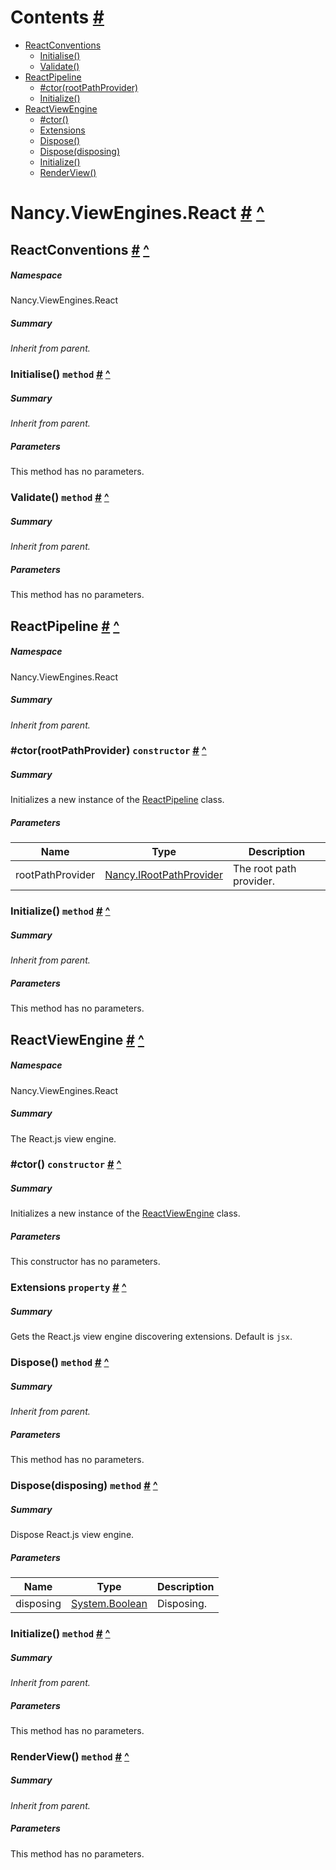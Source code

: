 <a name='contents'></a>
# Contents [#](#contents 'Go To Here')

- [ReactConventions](#T-Nancy.ViewEngines.React.ReactConventions 'Nancy.ViewEngines.React.ReactConventions')
  - [Initialise()](#M-Nancy.ViewEngines.React.ReactConventions.Initialise-Nancy.Conventions.NancyConventions- 'Nancy.ViewEngines.React.ReactConventions.Initialise(Nancy.Conventions.NancyConventions)')
  - [Validate()](#M-Nancy.ViewEngines.React.ReactConventions.Validate-Nancy.Conventions.NancyConventions- 'Nancy.ViewEngines.React.ReactConventions.Validate(Nancy.Conventions.NancyConventions)')
- [ReactPipeline](#T-Nancy.ViewEngines.React.ReactPipeline 'Nancy.ViewEngines.React.ReactPipeline')
  - [#ctor(rootPathProvider)](#M-Nancy.ViewEngines.React.ReactPipeline.#ctor-Nancy.IRootPathProvider- 'Nancy.ViewEngines.React.ReactPipeline.#ctor(Nancy.IRootPathProvider)')
  - [Initialize()](#M-Nancy.ViewEngines.React.ReactPipeline.Initialize-Nancy.Bootstrapper.IPipelines- 'Nancy.ViewEngines.React.ReactPipeline.Initialize(Nancy.Bootstrapper.IPipelines)')
- [ReactViewEngine](#T-Nancy.ViewEngines.React.ReactViewEngine 'Nancy.ViewEngines.React.ReactViewEngine')
  - [#ctor()](#M-Nancy.ViewEngines.React.ReactViewEngine.#ctor 'Nancy.ViewEngines.React.ReactViewEngine.#ctor')
  - [Extensions](#P-Nancy.ViewEngines.React.ReactViewEngine.Extensions 'Nancy.ViewEngines.React.ReactViewEngine.Extensions')
  - [Dispose()](#M-Nancy.ViewEngines.React.ReactViewEngine.Dispose 'Nancy.ViewEngines.React.ReactViewEngine.Dispose')
  - [Dispose(disposing)](#M-Nancy.ViewEngines.React.ReactViewEngine.Dispose-System.Boolean- 'Nancy.ViewEngines.React.ReactViewEngine.Dispose(System.Boolean)')
  - [Initialize()](#M-Nancy.ViewEngines.React.ReactViewEngine.Initialize-Nancy.ViewEngines.ViewEngineStartupContext- 'Nancy.ViewEngines.React.ReactViewEngine.Initialize(Nancy.ViewEngines.ViewEngineStartupContext)')
  - [RenderView()](#M-Nancy.ViewEngines.React.ReactViewEngine.RenderView-Nancy.ViewEngines.ViewLocationResult,System.Object,Nancy.ViewEngines.IRenderContext- 'Nancy.ViewEngines.React.ReactViewEngine.RenderView(Nancy.ViewEngines.ViewLocationResult,System.Object,Nancy.ViewEngines.IRenderContext)')

<a name='assembly'></a>
# Nancy.ViewEngines.React [#](#assembly 'Go To Here') [^](#contents 'Back To Contents')

<a name='T-Nancy.ViewEngines.React.ReactConventions'></a>
## ReactConventions [#](#T-Nancy.ViewEngines.React.ReactConventions 'Go To Here') [^](#contents 'Back To Contents')

##### Namespace

Nancy.ViewEngines.React

##### Summary

*Inherit from parent.*

<a name='M-Nancy.ViewEngines.React.ReactConventions.Initialise-Nancy.Conventions.NancyConventions-'></a>
### Initialise() `method` [#](#M-Nancy.ViewEngines.React.ReactConventions.Initialise-Nancy.Conventions.NancyConventions- 'Go To Here') [^](#contents 'Back To Contents')

##### Summary

*Inherit from parent.*

##### Parameters

This method has no parameters.

<a name='M-Nancy.ViewEngines.React.ReactConventions.Validate-Nancy.Conventions.NancyConventions-'></a>
### Validate() `method` [#](#M-Nancy.ViewEngines.React.ReactConventions.Validate-Nancy.Conventions.NancyConventions- 'Go To Here') [^](#contents 'Back To Contents')

##### Summary

*Inherit from parent.*

##### Parameters

This method has no parameters.

<a name='T-Nancy.ViewEngines.React.ReactPipeline'></a>
## ReactPipeline [#](#T-Nancy.ViewEngines.React.ReactPipeline 'Go To Here') [^](#contents 'Back To Contents')

##### Namespace

Nancy.ViewEngines.React

##### Summary

*Inherit from parent.*

<a name='M-Nancy.ViewEngines.React.ReactPipeline.#ctor-Nancy.IRootPathProvider-'></a>
### #ctor(rootPathProvider) `constructor` [#](#M-Nancy.ViewEngines.React.ReactPipeline.#ctor-Nancy.IRootPathProvider- 'Go To Here') [^](#contents 'Back To Contents')

##### Summary

Initializes a new instance of the [ReactPipeline](#T-Nancy.ViewEngines.React.ReactPipeline 'Nancy.ViewEngines.React.ReactPipeline') class.

##### Parameters

| Name | Type | Description |
| ---- | ---- | ----------- |
| rootPathProvider | [Nancy.IRootPathProvider](#T-Nancy.IRootPathProvider 'Nancy.IRootPathProvider') | The root path provider. |

<a name='M-Nancy.ViewEngines.React.ReactPipeline.Initialize-Nancy.Bootstrapper.IPipelines-'></a>
### Initialize() `method` [#](#M-Nancy.ViewEngines.React.ReactPipeline.Initialize-Nancy.Bootstrapper.IPipelines- 'Go To Here') [^](#contents 'Back To Contents')

##### Summary

*Inherit from parent.*

##### Parameters

This method has no parameters.

<a name='T-Nancy.ViewEngines.React.ReactViewEngine'></a>
## ReactViewEngine [#](#T-Nancy.ViewEngines.React.ReactViewEngine 'Go To Here') [^](#contents 'Back To Contents')

##### Namespace

Nancy.ViewEngines.React

##### Summary

The React.js view engine.

<a name='M-Nancy.ViewEngines.React.ReactViewEngine.#ctor'></a>
### #ctor() `constructor` [#](#M-Nancy.ViewEngines.React.ReactViewEngine.#ctor 'Go To Here') [^](#contents 'Back To Contents')

##### Summary

Initializes a new instance of the [ReactViewEngine](#T-Nancy.ViewEngines.React.ReactViewEngine 'Nancy.ViewEngines.React.ReactViewEngine') class.

##### Parameters

This constructor has no parameters.

<a name='P-Nancy.ViewEngines.React.ReactViewEngine.Extensions'></a>
### Extensions `property` [#](#P-Nancy.ViewEngines.React.ReactViewEngine.Extensions 'Go To Here') [^](#contents 'Back To Contents')

##### Summary

Gets the React.js view engine discovering extensions. Default is `jsx`.

<a name='M-Nancy.ViewEngines.React.ReactViewEngine.Dispose'></a>
### Dispose() `method` [#](#M-Nancy.ViewEngines.React.ReactViewEngine.Dispose 'Go To Here') [^](#contents 'Back To Contents')

##### Summary

*Inherit from parent.*

##### Parameters

This method has no parameters.

<a name='M-Nancy.ViewEngines.React.ReactViewEngine.Dispose-System.Boolean-'></a>
### Dispose(disposing) `method` [#](#M-Nancy.ViewEngines.React.ReactViewEngine.Dispose-System.Boolean- 'Go To Here') [^](#contents 'Back To Contents')

##### Summary

Dispose React.js view engine.

##### Parameters

| Name | Type | Description |
| ---- | ---- | ----------- |
| disposing | [System.Boolean](http://msdn.microsoft.com/query/dev14.query?appId=Dev14IDEF1&l=EN-US&k=k:System.Boolean 'System.Boolean') | Disposing. |

<a name='M-Nancy.ViewEngines.React.ReactViewEngine.Initialize-Nancy.ViewEngines.ViewEngineStartupContext-'></a>
### Initialize() `method` [#](#M-Nancy.ViewEngines.React.ReactViewEngine.Initialize-Nancy.ViewEngines.ViewEngineStartupContext- 'Go To Here') [^](#contents 'Back To Contents')

##### Summary

*Inherit from parent.*

##### Parameters

This method has no parameters.

<a name='M-Nancy.ViewEngines.React.ReactViewEngine.RenderView-Nancy.ViewEngines.ViewLocationResult,System.Object,Nancy.ViewEngines.IRenderContext-'></a>
### RenderView() `method` [#](#M-Nancy.ViewEngines.React.ReactViewEngine.RenderView-Nancy.ViewEngines.ViewLocationResult,System.Object,Nancy.ViewEngines.IRenderContext- 'Go To Here') [^](#contents 'Back To Contents')

##### Summary

*Inherit from parent.*

##### Parameters

This method has no parameters.
